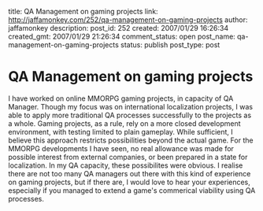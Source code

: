 title: QA Management on gaming projects
link: http://jaffamonkey.com/252/qa-management-on-gaming-projects
author: jaffamonkey
description: 
post_id: 252
created: 2007/01/29 16:26:34
created_gmt: 2007/01/29 21:26:34
comment_status: open
post_name: qa-management-on-gaming-projects
status: publish
post_type: post

# QA Management on gaming projects

I have worked on online MMORPG gaming projects, in capacity of QA Manager. Though my focus was on international localization projects, I was able to apply more traditional QA processes successfully to the projects as a whole. Gaming projects, as a rule, rely on a more closed development environment, with testing limited to plain gameplay. While sufficient, I believe this approach restricts possibilities beyond the actual game. For the MMORPG developments I have seen, no real allowance was made for possible interest from external companies, or been prepared in a state for localization. In my QA capacity, these possibilites were obvious. I realise there are not too many QA managers out there with this kind of experience on gaming projects, but if there are, I would love to hear your experiences, especially if you managed to extend a game's commerical viability using QA processes.